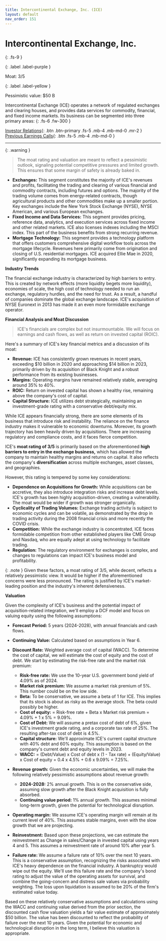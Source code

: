 ```yaml
---
title: Intercontinental Exchange, Inc. (ICE)
layout: default
nav_order: 151
---
```


# Intercontinental Exchange, Inc.
{: .fs-9 }

{: .label .label-purple }

Moat: 3/5

{: .label .label-yellow }

Pessimistic value: $50 B

Intercontinental Exchange (ICE) operates a network of regulated exchanges and clearing houses, and provides data services for commodity, financial, and fixed income markets. Its business can be segmented into three primary areas:
{: .fs-6 .fw-300 }

[Investor Relations](https://www.google.com/search?q=ICE+investor+relations){: .btn .btn-primary .fs-5 .mb-4 .mb-md-0 .mr-2 }
[Previous Earnings Calls](https://discountingcashflows.com/company/ICE/transcripts/){: .btn .fs-5 .mb-4 .mb-md-0 }

---

{: .warning } 
>The moat rating and valuation are meant to reflect a pessimistic outlook, signaling potential competitive pressures and limited growth. This ensures that some margin of safety is already baked in.


* **Exchanges:** This segment constitutes the majority of ICE's revenues and profits, facilitating the trading and clearing of various financial and commodity contracts, including futures and options. The majority of the trading volume comes from energy-related contracts, though agricultural products and other commodities make up a smaller portion. Key exchanges include the New York Stock Exchange (NYSE), NYSE American, and various European exchanges.
* **Fixed Income and Data Services:** This segment provides pricing, reference data, analytics, and execution services across fixed income and other related markets.  ICE also licenses indexes including the MSCI index. This part of the business benefits from strong recurring revenue.
* **Mortgage Technology:** This segment provides a technology platform that offers customers comprehensive digital workflow tools across the mortgage lifecycle. Revenues here primarily come from origination and closing of U.S. residential mortgages. ICE acquired Ellie Mae in 2020, significantly expanding its mortgage business. 

**Industry Trends**

The financial exchange industry is characterized by high barriers to entry. This is created by network effects (more liquidity begets more liquidity), economies of scale, the high cost of technology needed to run an exchange, regulatory hurdles, and the need for trust. As a result, a handful of companies dominate the global exchange landscape. ICE's acquisition of NYSE Euronext in 2013 has made it an even more formidable exchange operator.

**Financial Analysis and Moat Discussion**

> ICE's financials are complex but not insurmountable. We will focus on earnings and cash flows, as well as return on invested capital (ROIC).

Here's a summary of ICE's key financial metrics and a discussion of its moat:

* **Revenue:** ICE has consistently grown revenues in recent years, exceeding $10 billion in 2020 and approaching $14 billion in 2023, primarily driven by its acquisition of Black Knight and a robust performance from its existing businesses.
* **Margins:** Operating margins have remained relatively stable, averaging around 35% to 40%.
* **ROIC:** Return on invested capital has shown a healthy rise, remaining above the company's cost of capital.
* **Capital Structure:** ICE utilizes debt strategically, maintaining an investment-grade rating with a conservative debt/equity mix.

<callout type="warning">
While ICE appears financially strong, there are some elements of its business that introduce risk and instability.</callout> The reliance on the finance industry makes it vulnerable to economic downturns. Moreover, its growth trajectory has been heavily driven by acquisitions. There are increasing regulatory and compliance costs, and it faces fierce competition.

ICE's **moat rating of 3/5** is primarily based on the aforementioned **high barriers to entry in the exchange business,** which has allowed the company to maintain healthy margins and returns on capital. It also reflects the company's **diversification** across multiple exchanges, asset classes, and geographies.

However, this rating is tempered by some key considerations:

* **Dependence on Acquisitions for Growth:** While acquisitions can be accretive, they also introduce integration risks and increase debt levels.  ICE's growth has been highly acquisition-driven, creating a vulnerability. The moat would be wider if growth was stronger organically.
* **Cyclicality of Trading Volumes:** Exchange trading activity is subject to economic cycles and can be volatile, as demonstrated by the drop in trading activity during the 2008 financial crisis and more recently the COVID crisis.
* **Competition:** While the exchange industry is concentrated, ICE faces formidable competition from other established players like CME Group and Nasdaq, who are equally adept at using technology to facilitate trading.
* **Regulation:** The regulatory environment for exchanges is complex, and changes to regulations can impact ICE's business model and profitability.

{: .note }
Given these factors, a moat rating of 3/5, while decent, reflects a relatively pessimistic view. It would be higher if the aforementioned concerns were less pronounced. The rating is justified by ICE's market-leading position and the industry's inherent defensiveness.

**Valuation**

Given the complexity of ICE's business and the potential impact of acquisition-related integration, we'll employ a DCF model and focus on valuing equity using the following assumptions:

* **Forecast Period:** 5 years (2024-2028), with annual financials and cash flows.
* **Continuing Value:** Calculated based on assumptions in Year 6.
* **Discount Rate:**  Weighted average cost of capital (WACC). To determine the cost of capital, we will estimate the cost of equity and the cost of debt. We start by estimating the risk-free rate and the market risk premium:
    * **Risk-free rate:** We use the 10-year U.S. government bond yield of 4.09% as of 2024.
    * **Market risk premium:** We assume a market risk premium of 5%. This number could be on the low side.
    * **Beta:** To be conservative, we assume a beta of 1 for ICE. This implies that its stock is about as risky as the average stock. The beta could possibly be higher.
    * **Cost of equity:** = Risk-free rate + Beta x Market risk premium = 4.09% + 1 x 5% = 9.09%.
    * **Cost of Debt:** We will assume a pretax cost of debt of 6%, given ICE's investment grade rating, and a corporate tax rate of 25%. The resulting after-tax cost of debt is 4.5%.
    * **Capital structure:** We'll approximate ICE's current capital structure with 40% debt and 60% equity. This assumption is based on the company's current debt and equity levels in 2023.
    * **WACC:** = (Debt/Value) x Cost of debt x (1 - Tax rate) + (Equity/Value) x Cost of equity = 0.4 x 4.5% + 0.6 x 9.09% = 7.25%.

* **Revenue growth:** Given the economic uncertainties, we will make the following relatively pessimistic assumptions about revenue growth:
    * **2024-2028:** 2% annual growth. This is on the conservative side, assuming slow growth after the Black Knight acquisition is fully absorbed.
    * **Continuing value period:** 1% annual growth. This assumes minimal long-term growth, given the potential for technological disruption.

* **Operating margin:** We assume ICE's operating margin will remain at its current level of 40%. This assumes stable margins, even with the slow growth that we are projecting.

* **Reinvestment:** Based upon these projections, we can estimate the reinvestment as Change in sales/Change in invested capital using years 4 and 5. This assumes a reinvestment rate of around 10% after year 5.

* **Failure rate:** We assume a failure rate of 10% over the next 10 years. This is a conservative assumption, recognizing the risks associated with ICE's heavy dependence on the financial industry. A bankruptcy would wipe out the equity. We'll use this failure rate and the company's bond rating to adjust the value of the operating assets for survival, and combine the going-concern and distress sale values via probability weighting. The loss upon liquidation is assumed to be 20% of the firm's estimated value today.

<callout type="important">
Based on these relatively conservative assumptions and calculations using the WACC and continuing value derived from the prior section, the discounted cash flow valuation yields a fair value estimate of approximately $50 billion. The value has been discounted to reflect the probability of failure over the next 10 years.  Given the potential for economic and technological disruption in the long term, I believe this valuation is appropriate.</callout>

